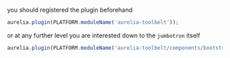 
you should registered the plugin beforehand

```js
aurelia.plugin(PLATFORM.moduleName('aurelia-toolbelt'));
```
or at any further level you are interested down to the ```jumbotron``` itself
```js
aurelia.plugin(PLATFORM.moduleName('aurelia-toolbelt/components/bootstrap/jumbotron'));
```
